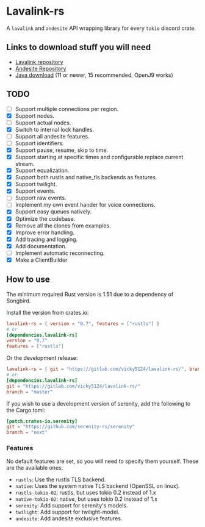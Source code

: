 # Lavalink-rs

A `lavalink` and `andesite` API wrapping library for every `tokio` discord crate.

## Links to download stuff you will need

- [Lavalink repository](https://github.com/freyacodes/Lavalink)
- [Andesite Repository](https://github.com/natanbc/andesite)
- [Java download](https://adoptopenjdk.net/) (11 or newer, 15 recommended, OpenJ9 works)

## TODO

- [ ] Support multiple connections per region.
- [X] Support nodes.
- [ ] Support actual nodes.
- [X] Switch to internal lock handles.
- [ ] Support all andesite features.
- [ ] Support identifiers.
- [X] Support pause, resume, skip to time.
- [X] Support starting at specific times and configurable replace current stream.
- [X] Support equalization.
- [X] Support both rustls and native_tls backends as features.
- [X] Support twilight.
- [X] Support events.
- [ ] Support raw events.
- [ ] Implement my own event hander for voice connections.
- [X] Support easy queues natively.
- [X] Optimize the codebase.
- [X] Remove all the clones from examples.
- [X] Improve error handling.
- [X] Add tracing and logging.
- [X] Add documentation.
- [ ] Implement automatic reconnecting.
- [X] Make a ClientBuilder

## How to use

The minimum required Rust version is 1.51 due to a dependency of Songbird.

Install the version from crates.io:

```toml
lavalink-rs = { version = "0.7", features = ["rustls"] }
# or
[dependencies.lavalink-rs]
version = "0.7"
features = ["rustls"]
```

Or the development release:

```toml
lavalink-rs = { git = "https://gitlab.com/vicky5124/lavalink-rs/", branch = "master" }
# or
[dependencies.lavalink-rs]
git = "https://gitlab.com/vicky5124/lavalink-rs/"
branch = "master"
```

If you wish to use a development version of serenity, add the following to the Cargo.toml:

```toml
[patch.crates-io.serenity]
git = "https://github.com/serenity-rs/serenity"
branch = "next"
```

### Features

No default features are set, so you will need to specify them yourself.
These are the available ones:

- `rustls`: Use the rustls TLS backend.
- `native`: Uses the system native TLS backend (OpenSSL on linux).
- `rustls-tokio-02`: rustls, but uses tokio 0.2 instead of 1.x
- `native-tokio-02`: native, but uses tokio 0.2 instead of 1.x
- `serenity`: Add support for serenity's models.
- `twilight`: Add support for twilight-model.
- `andesite`: Add andesite exclusive features.
